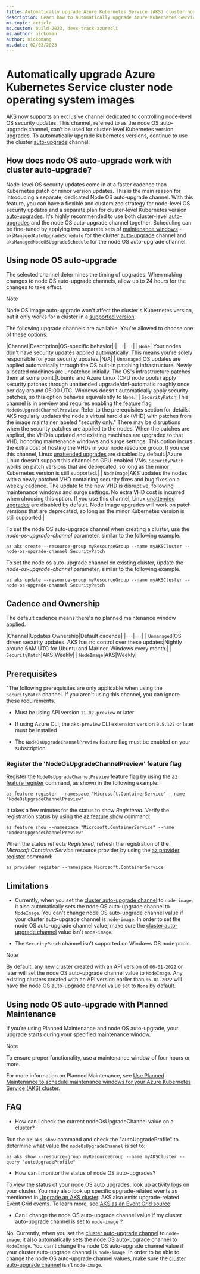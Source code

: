 ```yaml
---
title: Automatically upgrade Azure Kubernetes Service (AKS) cluster node operating system images
description: Learn how to automatically upgrade Azure Kubernetes Service (AKS) cluster node operating system images.
ms.topic: article
ms.custom: build-2023, devx-track-azurecli
ms.author: nickoman
author: nickomang
ms.date: 02/03/2023
---
```


# Automatically upgrade Azure Kubernetes Service cluster node operating system images

AKS now supports an exclusive channel dedicated to controlling node-level OS security updates. This channel, referred to as the node OS auto-upgrade channel, can't be used for cluster-level Kubernetes version upgrades. To automatically upgrade Kubernetes versions, continue to use the cluster [auto-upgrade][Autoupgrade] channel.


## How does node OS auto-upgrade work with cluster auto-upgrade?

Node-level OS security updates come in at a faster cadence than Kubernetes patch or minor version updates. This is the main reason for introducing a separate, dedicated Node OS auto-upgrade channel. With this feature, you can have a flexible and customized strategy for node-level OS security updates and a separate plan for cluster-level Kubernetes version [auto-upgrades][Autoupgrade].
It's highly recommended to use both cluster-level [auto-upgrades][Autoupgrade] and the node OS auto-upgrade channel together. Scheduling can be fine-tuned by applying two separate sets of [maintenance windows][planned-maintenance] - `aksManagedAutoUpgradeSchedule` for the cluster [auto-upgrade][Autoupgrade] channel and `aksManagedNodeOSUpgradeSchedule` for the node OS auto-upgrade channel.

## Using node OS auto-upgrade

The selected channel determines the timing of upgrades. When making changes to node OS auto-upgrade channels, allow up to 24 hours for the changes to take effect. 

> [!NOTE]
> Node OS image auto-upgrade won't affect the cluster's Kubernetes version, but it only works for a cluster in a [supported version][supported].

The following upgrade channels are available. You're allowed to choose one of these options:

|Channel|Description|OS-specific behavior|
|---|---|
| `None`| Your nodes don't have security updates applied automatically. This means you're solely responsible for your security updates.|N/A|
| `Unmanaged`|OS updates are applied automatically through the OS built-in patching infrastructure. Newly allocated machines are unpatched initially. The OS's infrastructure patches them at some point.|Ubuntu and Azure Linux (CPU node pools) apply security patches through unattended upgrade/dnf-automatic roughly once per day around 06:00 UTC. Windows doesn't automatically apply security patches, so this option behaves equivalently to `None`.|
| `SecurityPatch`|This channel is in preview and requires enabling the feature flag `NodeOsUpgradeChannelPreview`. Refer to the prerequisites section for details. AKS regularly updates the node's virtual hard disk (VHD) with patches from the image maintainer labeled "security only." There may be disruptions when the security patches are applied to the nodes. When the patches are applied, the VHD is updated and existing machines are upgraded to that VHD, honoring maintenance windows and surge settings. This option incurs the extra cost of hosting the VHDs in your node resource group. If you use this channel, Linux [unattended upgrades][unattended-upgrades] are disabled by default.|Azure Linux doesn't support this channel on GPU-enabled VMs. `SecurityPatch` works on patch versions that are deprecated, so long as the minor Kubernetes version is still supported.|
| `NodeImage`|AKS updates the nodes with a newly patched VHD containing security fixes and bug fixes on a weekly cadence. The update to the new VHD is disruptive, following maintenance windows and surge settings. No extra VHD cost is incurred when choosing this option. If you use this channel, Linux [unattended upgrades][unattended-upgrades] are disabled by default. Node image upgrades will work on patch versions that are deprecated, so long as the minor Kubernetes version is still supported.|

To set the node OS auto-upgrade channel when creating a cluster, use the *node-os-upgrade-channel* parameter, similar to the following example.

```azurecli-interactive
az aks create --resource-group myResourceGroup --name myAKSCluster --node-os-upgrade-channel SecurityPatch
```

To set the node os auto-upgrade channel on existing cluster, update the *node-os-upgrade-channel* parameter, similar to the following example.

```azurecli-interactive
az aks update --resource-group myResourceGroup --name myAKSCluster --node-os-upgrade-channel SecurityPatch
```

## Cadence and Ownership

The default cadence means there's no planned maintenance window applied.

|Channel|Updates Ownership|Default cadence|
|---|---|
| `Unmanaged`|OS driven security updates. AKS has no control over these updates|Nightly around 6AM UTC for Ubuntu and Mariner, Windows every month.|
| `SecurityPatch`|AKS|Weekly|
| `NodeImage`|AKS|Weekly|

## Prerequisites

"The following prerequisites are only applicable when using the `SecurityPatch` channel. If you aren't using this channel, you can ignore these requirements.
- Must be using API version `11-02-preview` or later

- If using Azure CLI, the `aks-preview` CLI extension version `0.5.127` or later must be installed

- The `NodeOsUpgradeChannelPreview` feature flag must be enabled on your subscription

### Register the 'NodeOsUpgradeChannelPreview' feature flag 

Register the `NodeOsUpgradeChannelPreview` feature flag by using the [az feature register][az-feature-register] command, as shown in the following example:

```azurecli-interactive
az feature register --namespace "Microsoft.ContainerService" --name "NodeOsUpgradeChannelPreview"
```

It takes a few minutes for the status to show *Registered*. Verify the registration status by using the [az feature show][az-feature-show] command:

```azurecli-interactive
az feature show --namespace "Microsoft.ContainerService" --name "NodeOsUpgradeChannelPreview"
```

When the status reflects *Registered*, refresh the registration of the *Microsoft.ContainerService* resource provider by using the [az provider register][az-provider-register] command:

```azurecli-interactive
az provider register --namespace Microsoft.ContainerService
```

## Limitations

- Currently, when you set the [cluster auto-upgrade channel][Autoupgrade] to `node-image`, it also automatically sets the node OS auto-upgrade channel to `NodeImage`. You can't change node OS auto-upgrade channel value if your cluster auto-upgrade channel is `node-image`. In order to set the node OS auto-upgrade channel value, make sure the [cluster auto-upgrade channel][Autoupgrade] value isn't `node-image`. 

- The `SecurityPatch` channel isn't supported on Windows OS node pools. 
 
 > [!NOTE]
 > By default, any new cluster created with an API version of `06-01-2022` or later will set the node OS auto-upgrade channel value to `NodeImage`. Any existing clusters created with an API version earlier than `06-01-2022` will have the node OS auto-upgrade channel value set to `None` by default.


## Using node OS auto-upgrade with Planned Maintenance

If you’re using Planned Maintenance and node OS auto-upgrade, your upgrade starts during your specified maintenance window.

> [!NOTE]
> To ensure proper functionality, use a maintenance window of four hours or more.

For more information on Planned Maintenance, see [Use Planned Maintenance to schedule maintenance windows for your Azure Kubernetes Service (AKS) cluster][planned-maintenance].

## FAQ

* How can I check the current nodeOsUpgradeChannel value on a cluster?

Run the `az aks show` command and check the "autoUpgradeProfile" to determine what value the `nodeOsUpgradeChannel` is set to:

```azurecli-interactive
az aks show --resource-group myResourceGroup --name myAKSCluster --query "autoUpgradeProfile"
```

* How can I monitor the status of node OS auto-upgrades?

To view the status of your node OS auto upgrades, look up [activity logs][monitor-aks] on your cluster. You may also look up specific upgrade-related events as mentioned in [Upgrade an AKS cluster][aks-upgrade]. AKS also emits upgrade-related Event Grid events. To learn more, see [AKS as an Event Grid source][aks-eventgrid].

* Can I change the node OS auto-upgrade channel value if my cluster auto-upgrade channel is set to `node-image` ?

 No. Currently, when you set the [cluster auto-upgrade channel][Autoupgrade] to `node-image`, it also automatically sets the node OS auto-upgrade channel to `NodeImage`. You can't change the node OS auto-upgrade channel value if your cluster auto-upgrade channel is `node-image`. In order to be able to change the node OS auto-upgrade channel values, make sure the [cluster auto-upgrade channel][Autoupgrade] isn't `node-image`.

<!-- LINKS -->
[planned-maintenance]: planned-maintenance.md
[release-tracker]: release-tracker.md
[az-provider-register]: /cli/azure/provider#az-provider-register
[az-feature-register]: /cli/azure/feature#az-feature-register
[az-feature-show]: /cli/azure/feature#az-feature-show
[upgrade-aks-cluster]: upgrade-cluster.md
[unattended-upgrades]: https://help.ubuntu.com/community/AutomaticSecurityUpdates
[Autoupgrade]: auto-upgrade-cluster.md
[kured]: node-updates-kured.md
[supported]: ./support-policies.md
[monitor-aks]: ./monitor-aks-reference.md
[aks-eventgrid]: ./quickstart-event-grid.md
[aks-upgrade]: ./upgrade-cluster.md
